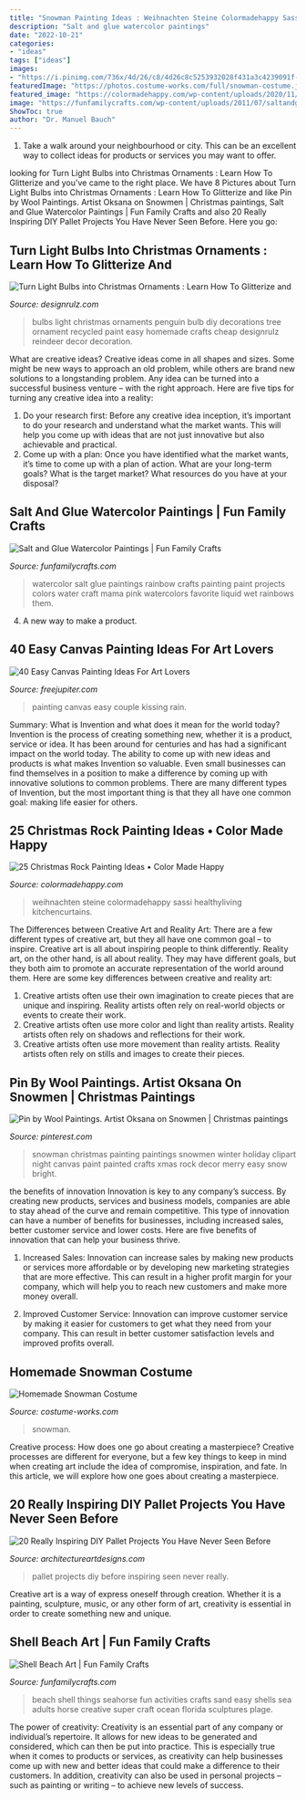 ```yaml
---
title: "Snowman Painting Ideas : Weihnachten Steine Colormadehappy Sassi Healthyliving Kitchencurtains"
description: "Salt and glue watercolor paintings"
date: "2022-10-21"
categories:
- "ideas"
tags: ["ideas"]
images:
- "https://i.pinimg.com/736x/4d/26/c8/4d26c8c5253932028f431a3c4239091f--christmas-art-snowmen.jpg"
featuredImage: "https://photos.costume-works.com/full/snowman-costume.jpg"
featured_image: "https://colormadehappy.com/wp-content/uploads/2020/11/IMG_9181-764x1024.jpg"
image: "https://funfamilycrafts.com/wp-content/uploads/2011/07/saltandglue.jpg"
ShowToc: true
author: "Dr. Manuel Bauch"
---
```



1. Take a walk around your neighbourhood or city. This can be an excellent way to collect ideas for products or services you may want to offer.

	

		
looking for Turn Light Bulbs into Christmas Ornaments : Learn How To Glitterize and you've came to the right place. We have 8 Pictures about Turn Light Bulbs into Christmas Ornaments : Learn How To Glitterize and like Pin by Wool Paintings. Artist Oksana on Snowmen | Christmas paintings, Salt and Glue Watercolor Paintings | Fun Family Crafts and also 20 Really Inspiring DIY Pallet Projects You Have Never Seen Before. Here you go:
		
    
## Turn Light Bulbs Into Christmas Ornaments : Learn How To Glitterize And

<img loading=lazy src="http://cdn.designrulz.com/wp-content/uploads/2013/12/designrulz-Bulbs-001.jpg" onerror="this.onerror=null;this.src='https://tse4.mm.bing.net/th?id=OIP.Z13oB3ksmGnQzY6ZgRI6IAHaJ4&amp;pid=15.1';" alt="Turn Light Bulbs into Christmas Ornaments : Learn How To Glitterize and">

_Source: designrulz.com_

>bulbs light christmas ornaments penguin bulb diy decorations tree ornament recycled paint easy homemade crafts cheap designrulz reindeer decor decoration. 

	

What are creative ideas?
Creative ideas come in all shapes and sizes. Some might be new ways to approach an old problem, while others are brand new solutions to a longstanding problem. Any idea can be turned into a successful business venture – with the right approach. Here are five tips for turning any creative idea into a reality: 
1. Do your research first: Before any creative idea inception, it’s important to do your research and understand what the market wants. This will help you come up with ideas that are not just innovative but also achievable and practical. 
2. Come up with a plan: Once you have identified what the market wants, it’s time to come up with a plan of action. What are your long-term goals? What is the target market? What resources do you have at your disposal?

    
## Salt And Glue Watercolor Paintings | Fun Family Crafts

<img loading=lazy src="https://funfamilycrafts.com/wp-content/uploads/2011/07/saltandglue.jpg" onerror="this.onerror=null;this.src='https://tse1.mm.bing.net/th?id=OIP.ZnWePk2X02Gqs3SUuEnuGAHaE8&amp;pid=15.1';" alt="Salt and Glue Watercolor Paintings | Fun Family Crafts">

_Source: funfamilycrafts.com_

>watercolor salt glue paintings rainbow crafts painting paint projects colors water craft mama pink watercolors favorite liquid wet rainbows them. 

	

4. A new way to make a product.

    
## 40 Easy Canvas Painting Ideas For Art Lovers

<img loading=lazy src="http://www.freejupiter.com/wp-content/uploads/2016/10/Easy-Canvas-Painting-Ideas-10.jpg" onerror="this.onerror=null;this.src='https://tse2.mm.bing.net/th?id=OIP.xrrWS4eToBK7yNxF156iQQHaLt&amp;pid=15.1';" alt="40 Easy Canvas Painting Ideas For Art Lovers">

_Source: freejupiter.com_

>painting canvas easy couple kissing rain. 

	

Summary: What is Invention and what does it mean for the world today?
Invention is the process of creating something new, whether it is a product, service or idea. It has been around for centuries and has had a significant impact on the world today. The ability to come up with new ideas and products is what makes Invention so valuable. Even small businesses can find themselves in a position to make a difference by coming up with innovative solutions to common problems. There are many different types of Invention, but the most important thing is that they all have one common goal: making life easier for others.

    
## 25 Christmas Rock Painting Ideas • Color Made Happy

<img loading=lazy src="https://colormadehappy.com/wp-content/uploads/2020/11/IMG_9181-764x1024.jpg" onerror="this.onerror=null;this.src='https://tse4.mm.bing.net/th?id=OIP.dmTaycmXJc-ZjodE80UihwHaJ7&amp;pid=15.1';" alt="25 Christmas Rock Painting Ideas • Color Made Happy">

_Source: colormadehappy.com_

>weihnachten steine colormadehappy sassi healthyliving kitchencurtains. 

	

The Differences between Creative Art and Reality Art: There are a few different types of creative art, but they all have one common goal – to inspire.
Creative art is all about inspiring people to think differently. Reality art, on the other hand, is all about reality. They may have different goals, but they both aim to promote an accurate representation of the world around them. Here are some key differences between creative and reality art: 
1) Creative artists often use their own imagination to create pieces that are unique and inspiring. Reality artists often rely on real-world objects or events to create their work. 
2) Creative artists often use more color and light than reality artists. Reality artists often rely on shadows and reflections for their work. 
3) Creative artists often use more movement than reality artists. Reality artists often rely on stills and images to create their pieces.

    
## Pin By Wool Paintings. Artist Oksana On Snowmen | Christmas Paintings

<img loading=lazy src="https://i.pinimg.com/736x/4d/26/c8/4d26c8c5253932028f431a3c4239091f--christmas-art-snowmen.jpg" onerror="this.onerror=null;this.src='https://tse1.mm.bing.net/th?id=OIP.Gdb5n0ygSMxIIe4u_7CVcwHaKF&amp;pid=15.1';" alt="Pin by Wool Paintings. Artist Oksana on Snowmen | Christmas paintings">

_Source: pinterest.com_

>snowman christmas painting paintings snowmen winter holiday clipart night canvas paint painted crafts xmas rock decor merry easy snow bright. 

	

the benefits of innovation
Innovation is key to any company’s success. By creating new products, services and business models, companies are able to stay ahead of the curve and remain competitive. This type of innovation can have a number of benefits for businesses, including increased sales, better customer service and lower costs. Here are five benefits of innovation that can help your business thrive.
1. Increased Sales: Innovation can increase sales by making new products or services more affordable or by developing new marketing strategies that are more effective. This can result in a higher profit margin for your company, which will help you to reach new customers and make more money overall.

2. Improved Customer Service: Innovation can improve customer service by making it easier for customers to get what they need from your company. This can result in better customer satisfaction levels and improved profits overall.


    
## Homemade Snowman Costume

<img loading=lazy src="https://photos.costume-works.com/full/snowman-costume.jpg" onerror="this.onerror=null;this.src='https://tse2.mm.bing.net/th?id=OIP.VIDMBqRzbLbkYcjGW47S-gHaJ3&amp;pid=15.1';" alt="Homemade Snowman Costume">

_Source: costume-works.com_

>snowman. 

	

Creative process: How does one go about creating a masterpiece?
Creative processes are different for everyone, but a few key things to keep in mind when creating art include the idea of compromise, inspiration, and fate. In this article, we will explore how one goes about creating a masterpiece.

    
## 20 Really Inspiring DIY Pallet Projects You Have Never Seen Before

<img loading=lazy src="https://www.architectureartdesigns.com/wp-content/uploads/2016/03/2-63.jpg" onerror="this.onerror=null;this.src='https://tse3.mm.bing.net/th?id=OIP.uHtefiEliy9lykaeOb8fHAHaNd&amp;pid=15.1';" alt="20 Really Inspiring DIY Pallet Projects You Have Never Seen Before">

_Source: architectureartdesigns.com_

>pallet projects diy before inspiring seen never really. 

	

Creative art is a way of express oneself through creation. Whether it is a painting, sculpture, music, or any other form of art, creativity is essential in order to create something new and unique.

    
## Shell Beach Art | Fun Family Crafts

<img loading=lazy src="https://funfamilycrafts.com/wp-content/uploads/2014/02/shell-seahorse.jpg" onerror="this.onerror=null;this.src='https://tse3.mm.bing.net/th?id=OIP.ILT2w5S5EI2iJo6NdzinqgHaLD&amp;pid=15.1';" alt="Shell Beach Art | Fun Family Crafts">

_Source: funfamilycrafts.com_

>beach shell things seahorse fun activities crafts sand easy shells sea adults horse creative super craft ocean florida sculptures plage. 

	

The power of creativity:
Creativity is an essential part of any company or individual’s repertoire. It allows for new ideas to be generated and considered, which can then be put into practice. This is especially true when it comes to products or services, as creativity can help businesses come up with new and better ideas that could make a difference to their customers. In addition, creativity can also be used in personal projects – such as painting or writing – to achieve new levels of success.

